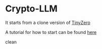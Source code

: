 # Crypto-LLM

It starts from a clone version of [TinyZero](https://github.com/Jiayi-Pan/TinyZero)

A tutorial for how to start can be found [here](https://www.philschmid.de/mini-deepseek-r1)


clean